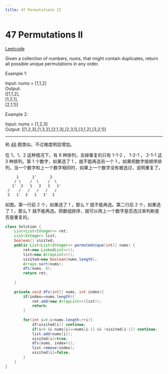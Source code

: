 ```yaml
---
title: 47 Permutations II
---
```


# 47 Permutations II

[Leetcode](https://leetcode.com/problems/permutations-ii/)

Given a collection of numbers, nums, that might contain duplicates, return all possible unique permutations in any order.

 

Example 1:

Input: nums = [1,1,2]  
Output:  
[[1,1,2],  
 [1,2,1],  
 [2,1,1]]  

Example 2:

Input: nums = [1,2,3]  
Output: [[1,2,3],[1,3,2],[2,1,3],[2,3,1],[3,1,2],[3,2,1]]  


---


和 [46](https://wjftu.com/note/algorithmPractice/leetcode/46) 题类似。不过难度明显增加。

在 1，1，2 这种情况下，有 6 种排列，去掉重复的只有 1-1-2 ， 1-2-1 ， 2-1-1 这 3 种排列。第 1 个数字，如果选了 1 ，就不能再选另一个 1 。如果把数字按顺序排列，当一个数字和上一个数字相同时，如果上一个数字没有被选过，说明重复了。

```
     1      1‘      2
    / \    /  \    /  \
   1'  2   1   2   1   1'     
 /    /   /   /   /   /
 2   1'  2   1   1'  1   
```

如图，第一行前 2 个，如果选了 1 ，那么 1‘ 就不能再选。第二行后 2 个，如果选了 1 ，那么 1’ 就不能再选。把数组排序，就可以用上一个数字是否选过来判断是否是重复的。


```java
class Solution {
    List<List<Integer>> ret;
    List<Integer> list;
    boolean[] visited;
    public List<List<Integer>> permuteUnique(int[] nums) {
        ret=new LinkedList<>();
        list=new ArrayList<>();
        visited=new boolean[nums.length];
        Arrays.sort(nums);
        dfs(nums, 0);
        return ret;
        
    }
    
    private void dfs(int[] nums, int index){
        if(index==nums.length){
            ret.add(new ArrayList<>(list));
            return;
        }
        
        for(int i=0;i<nums.length;++i){
            if(visited[i]) continue;
            if(i>0 && nums[i]==nums[i-1] && !visited[i-1]) continue;
            list.add(nums[i]);
            visited[i]=true;
            dfs(nums, index+1);
            list.remove(index);
            visited[i]=false;
        }
    }                             
}
```